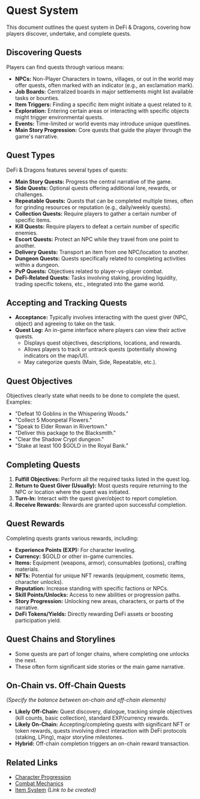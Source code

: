 # Quest System

This document outlines the quest system in DeFi & Dragons, covering how players discover, undertake, and complete quests.

## Discovering Quests

Players can find quests through various means:

*   **NPCs:** Non-Player Characters in towns, villages, or out in the world may offer quests, often marked with an indicator (e.g., an exclamation mark).
*   **Job Boards:** Centralized boards in major settlements might list available tasks or bounties.
*   **Item Triggers:** Finding a specific item might initiate a quest related to it.
*   **Exploration:** Entering certain areas or interacting with specific objects might trigger environmental quests.
*   **Events:** Time-limited or world events may introduce unique questlines.
*   **Main Story Progression:** Core quests that guide the player through the game's narrative.

## Quest Types

DeFi & Dragons features several types of quests:

*   **Main Story Quests:** Progress the central narrative of the game.
*   **Side Quests:** Optional quests offering additional lore, rewards, or challenges.
*   **Repeatable Quests:** Quests that can be completed multiple times, often for grinding resources or reputation (e.g., daily/weekly quests).
*   **Collection Quests:** Require players to gather a certain number of specific items.
*   **Kill Quests:** Require players to defeat a certain number of specific enemies.
*   **Escort Quests:** Protect an NPC while they travel from one point to another.
*   **Delivery Quests:** Transport an item from one NPC/location to another.
*   **Dungeon Quests:** Quests specifically related to completing activities within a dungeon.
*   **PvP Quests:** Objectives related to player-vs-player combat.
*   **DeFi-Related Quests:** Tasks involving staking, providing liquidity, trading specific tokens, etc., integrated into the game world.

## Accepting and Tracking Quests

*   **Acceptance:** Typically involves interacting with the quest giver (NPC, object) and agreeing to take on the task.
*   **Quest Log:** An in-game interface where players can view their active quests.
    *   Displays quest objectives, descriptions, locations, and rewards.
    *   Allows players to track or untrack quests (potentially showing indicators on the map/UI).
    *   May categorize quests (Main, Side, Repeatable, etc.).

## Quest Objectives

Objectives clearly state what needs to be done to complete the quest. Examples:

*   "Defeat 10 Goblins in the Whispering Woods."
*   "Collect 5 Moonpetal Flowers."
*   "Speak to Elder Rowan in Rivertown."
*   "Deliver this package to the Blacksmith."
*   "Clear the Shadow Crypt dungeon."
*   "Stake at least 100 $GOLD in the Royal Bank."

## Completing Quests

1.  **Fulfill Objectives:** Perform all the required tasks listed in the quest log.
2.  **Return to Quest Giver (Usually):** Most quests require returning to the NPC or location where the quest was initiated.
3.  **Turn-In:** Interact with the quest giver/object to report completion.
4.  **Receive Rewards:** Rewards are granted upon successful completion.

## Quest Rewards

Completing quests grants various rewards, including:

*   **Experience Points (EXP):** For character leveling.
*   **Currency:** $GOLD or other in-game currencies.
*   **Items:** Equipment (weapons, armor), consumables (potions), crafting materials.
*   **NFTs:** Potential for unique NFT rewards (equipment, cosmetic items, character unlocks).
*   **Reputation:** Increase standing with specific factions or NPCs.
*   **Skill Points/Unlocks:** Access to new abilities or progression paths.
*   **Story Progression:** Unlocking new areas, characters, or parts of the narrative.
*   **DeFi Tokens/Yields:** Directly rewarding DeFi assets or boosting participation yield.

## Quest Chains and Storylines

*   Some quests are part of longer chains, where completing one unlocks the next.
*   These often form significant side stories or the main game narrative.

## On-Chain vs. Off-Chain Quests

*(Specify the balance between on-chain and off-chain elements)*

*   **Likely Off-Chain:** Quest discovery, dialogue, tracking simple objectives (kill counts, basic collection), standard EXP/currency rewards.
*   **Likely On-Chain:** Accepting/completing quests with significant NFT or token rewards, quests involving direct interaction with DeFi protocols (staking, LPing), major storyline milestones.
*   **Hybrid:** Off-chain completion triggers an on-chain reward transaction.

## Related Links

*   [Character Progression](./character-progression.md)
*   [Combat Mechanics](./combat-mechanics.md)
*   [Item System](./item-system.md) *(Link to be created)* 